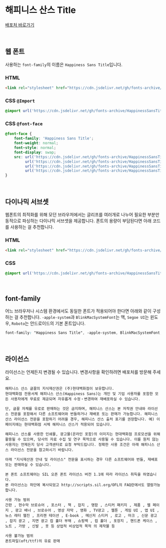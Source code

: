 # 해피니스 산스 Title

[배포처 바로가기](https://thehyundaifont.com/#download)

&nbsp;

## 웹 폰트

사용하는 `font-family`의 이름은 `Happiness Sans Title`입니다.

### HTML

```html
<link rel="stylesheet" href="https://cdn.jsdelivr.net/gh/fonts-archive/HappinessSansTitle/HappinessSansTitle.css" type="text/css"/>
```

### CSS `@Import`

```css
@import url('https://cdn.jsdelivr.net/gh/fonts-archive/HappinessSansTitle/HappinessSansTitle.css');
```

### CSS `@font-face`

```css
@font-face {
    font-family: 'Happiness Sans Title';
    font-weight: normal;
    font-style: normal;
    font-display: swap;
    src: url('https://cdn.jsdelivr.net/gh/fonts-archive/HappinessSansTitle/HappinessSansTitle.woff2') format('woff2'),
         url('https://cdn.jsdelivr.net/gh/fonts-archive/HappinessSansTitle/HappinessSansTitle.woff') format('woff'),
         url('https://cdn.jsdelivr.net/gh/fonts-archive/HappinessSansTitle/HappinessSansTitle.otf') format('opentype'),
         url('https://cdn.jsdelivr.net/gh/fonts-archive/HappinessSansTitle/HappinessSansTitle.ttf') format('truetype');
}
```

&nbsp;

## 다이나믹 서브셋

웹폰트의 최적화를 위해 모던 브라우저에서는 글리프를 여러개로 나누어 필요한 부분만 동적으로 파싱하는 다이나믹 서브셋을 제공합니다. 폰트의 용량이 부담된다면 아래 코드를 사용하는 걸 추천합니다.

### HTML

```html
<link rel="stylesheet" href="https://cdn.jsdelivr.net/gh/fonts-archive/HappinessSansTitle/subsets/HappinessSansTitle-dynamic-subset.css" type="text/css"/>
```

### CSS

```css
@import url('https://cdn.jsdelivr.net/gh/fonts-archive/HappinessSansTitle/subsets/HappinessSansTitle-dynamic-subset.css');
```

&nbsp;

## font-family

어느 브라우저나 시스템 환경에서도 동일한 폰트가 적용되어야 한다면 아래와 같이 구성하는 걸 추천합니다. `-apple-system`과 `BlinkMacSystemFont`는 맥, `Segoe UI`는 윈도우, `Roboto`는 안드로이드의 기본 폰트입니다.


```css
font-family: "Happiness Sans Title", -apple-system, BlinkMacSystemFont, "Segoe UI", Roboto, Oxygen, Ubuntu, Cantarell, "Open Sans", "Helvetica Neue", sans-serif;
```

&nbsp;

## 라이선스

라이선스는 언제든지 변경될 수 있습니다. 변경사항을 확인하려면 배포처를 방문해 주세요.

```
해피니스 산스 글꼴의 지식재산권은 (주)현대백화점이 보유합니다. 
현대백화점 전용서체 해피니스 산스(Happiness Sans)는 개인 및 기업 사용자를 포함한 모든 사용자에게 무료로 제공되며 자유롭게 수정・변경하여 재배포하실 수 있습니다. 
 
단, 글꼴 자체를 유로로 판매하는 것은 금지하며, 해피니스 산스는 본 저작권 안내와 라이선스 전문을 포함해서 다른 소프트웨어와 번들하거나 재배포 또는 판매가 가능합니다. 해피니스 산스 라이선스 전문을 포함하기 어려울 경우, 해피니스 산스 출처 표기를 권장합니다. 예) 이 페이지에는 현대백화점 서체 해피니스 산스가 적용되어 있습니다. 
 
해피니스 산스를 사용한 인쇄물, 광고물(온라인 포함)의 이미지는 현대백화점 프로모션을 위해 활용될 수 있으며, 당사의 자료 수집 및 연구 목적으로 사용될 수 있습니다. 이를 원치 않는 사용자는 언제든지 당사 고객센터로 요청 부탁드립니다. 정확한 사용 조건은 아래 해피니스 산스 라이선스 전문을 참고하시기 바랍니다. 
 
아래 "지식재산권 안내 및 라이선스" 전문을 표시하는 경우 다른 소프트웨어와 번들, 재배포 또는 판매하실 수 있습니다. 
 
본 폰트 소프트웨어는 SIL 오픈 폰트 라이선스 버전 1.1에 따라 라이선스 취득을 하였습니다. 
본 라이선스는 하단에 복사되었고 http://scripts.sil.org/OFL의 FAQ란에서도 열람가능합니다. 
 
사용 가능 범위 
간판 , 현수막 브로슈어 , 포스터 , 책 , 잡지 , 명함 , 스티커 패키지 , 제품 , 웹 페이지 , 광고 배너 , 브로슈어 , 영상 자막 , 영화 , TV광고 , 웹툰 , 게임 UI , 앱 UI , 뉴스 레터 웹진 , 프리젠 테이션 , E-book , 메신저 스티커 , 로고 , 마크 , 신문 광고 , 잡지 광고 , 지면 광고 컵 홀더 부채 , 쇼핑백 , 컵 홀더 , 포장지 , 핸드폰 케이스 , 노트 , 가방 , 신발 , 옷 등 상업적 비상업적 목적 의 제작물 등 
 
사용 불가능 범위 
폰트파일(oft/ttf)의 유료 판매
```
